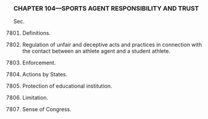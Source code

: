 ### **CHAPTER 104—SPORTS AGENT RESPONSIBILITY AND TRUST** ###

Sec.

7801. Definitions.

7802. Regulation of unfair and deceptive acts and practices in connection with the contact between an athlete agent and a student athlete.

7803. Enforcement.

7804. Actions by States.

7805. Protection of educational institution.

7806. Limitation.

7807. Sense of Congress.